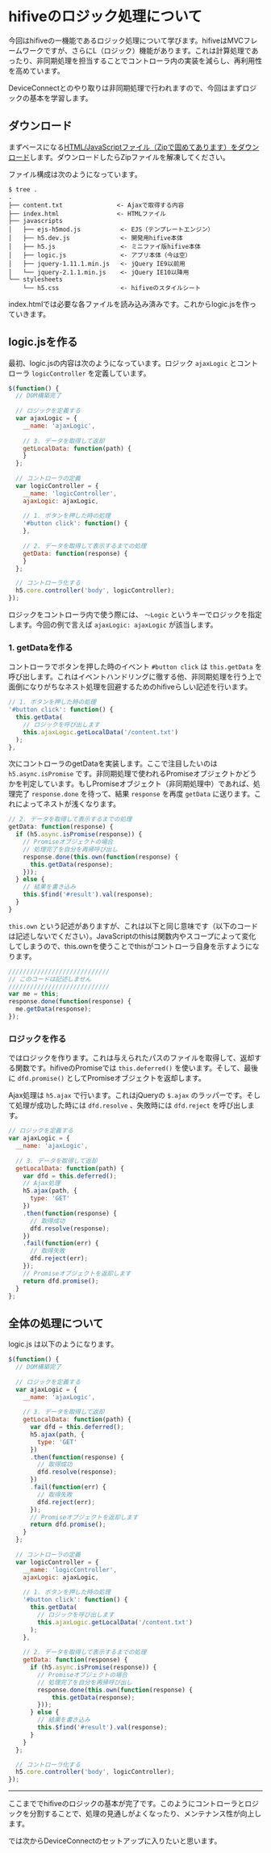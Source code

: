 # hifiveのロジック処理について

今回はhifiveの一機能であるロジック処理について学びます。hifiveはMVCフレームワークですが、さらにL（ロジック）機能があります。これは計算処理であったり、非同期処理を担当することでコントローラ内の実装を減らし、再利用性を高めています。

DeviceConnectとのやり取りは非同期処理で行われますので、今回はまずロジックの基本を学習します。

## ダウンロード

まずベースになる[HTML/JavaScriptファイル（Zipで固めてあります）をダウンロード](https://github.com/hifivemania/hifive-deviceconnect-handson/raw/master/3.zip)します。ダウンロードしたらZipファイルを解凍してください。

ファイル構成は次のようになっています。

```
$ tree .
.
├── content.txt               <- Ajaxで取得する内容
├── index.html                <- HTMLファイル
├── javascripts
│   ├── ejs-h5mod.js           <- EJS（テンプレートエンジン） 
│   ├── h5.dev.js              <- 開発用hifive本体
│   ├── h5.js                  <- ミニファイ版hifive本体
│   ├── logic.js               <- アプリ本体（今は空） 
│   ├── jquery-1.11.1.min.js   <- jQuery IE9以前用
│   └── jquery-2.1.1.min.js    <- jQuery IE10以降用
└── stylesheets
    └── h5.css                 <- hifiveのスタイルシート
```

index.htmlでは必要な各ファイルを読み込み済みです。これからlogic.jsを作っていきます。

## logic.jsを作る

最初、logic.jsの内容は次のようになっています。ロジック `ajaxLogic` とコントローラ `logicController` を定義しています。

```js
$(function() {
  // DOM構築完了
  
  // ロジックを定義する
  var ajaxLogic = {
    __name: 'ajaxLogic',
    
    // 3. データを取得して返却
    getLocalData: function(path) {
    } 
  };
  
  // コントローラの定義
  var logicController = {
    __name: 'logicController',
    ajaxLogic: ajaxLogic,
    
    // 1. ボタンを押した時の処理
    '#button click': function() {
    },
    
    // 2. データを取得して表示するまでの処理
    getData: function(response) {
    }
  };

  // コントローラ化する
  h5.core.controller('body', logicController);
});
```

ロジックをコントローラ内で使う際には、 `〜Logic` というキーでロジックを指定します。今回の例で言えば `ajaxLogic: ajaxLogic` が該当します。

### 1. getDataを作る

コントローラでボタンを押した時のイベント `#button click` は `this.getData` を呼び出します。これはイベントハンドリングに徹する他、非同期処理を行う上で面倒になりがちなネスト処理を回避するためのhifiveらしい記述を行います。

```js
// 1. ボタンを押した時の処理
'#button click': function() {
  this.getData(
    // ロジックを呼び出します
    this.ajaxLogic.getLocalData('/content.txt')
  );
},
```

次にコントローラのgetDataを実装します。ここで注目したいのは `h5.async.isPromise` です。非同期処理で使われるPromiseオブジェクトかどうかを判定しています。もしPromiseオブジェクト（非同期処理中）であれば、処理完了 `response.done` を待って、結果 `response` を再度 `getData` に送ります。これによってネストが浅くなります。

```js
// 2. データを取得して表示するまでの処理
getData: function(response) {
  if (h5.async.isPromise(response)) {
    // Promiseオブジェクトの場合
    // 処理完了を自分を再帰呼び出し
    response.done(this.own(function(response) {
      this.getData(response);
    }));
  } else {
    // 結果を書き込み
    this.$find('#result').val(response);
  }
}
```

`this.own` という記述がありますが、これは以下と同じ意味です（以下のコードは記述しないでください）。JavaScriptのthisは関数内やスコープによって変化してしまうので、this.ownを使うことでthisがコントローラ自身を示すようになります。

```js
////////////////////////////
// このコードは記述しません
////////////////////////////
var me = this;
response.done(function(response) {
  me.getData(response);
});
```

### ロジックを作る

ではロジックを作ります。これは与えられたパスのファイルを取得して、返却する関数です。hifiveのPromiseでは `this.deferred()` を使います。そして、最後に `dfd.promise()` としてPromiseオブジェクトを返却します。

Ajax処理は `h5.ajax` で行います。これはjQueryの `$.ajax` のラッパーです。そして処理が成功した時には `dfd.resolve` 、失敗時には `dfd.reject` を呼び出します。

```js
// ロジックを定義する
var ajaxLogic = {
  __name: 'ajaxLogic',
  
  // 3. データを取得して返却
  getLocalData: function(path) {
    var dfd = this.deferred();
    // Ajax処理
    h5.ajax(path, {
      type: 'GET'
    })
    .then(function(response) {
      // 取得成功
      dfd.resolve(response);
    })
    .fail(function(err) {
      // 取得失敗
      dfd.reject(err);
    });
    // Promiseオブジェクトを返却します
    return dfd.promise();
  } 
};
```

## 全体の処理について

logic.js は以下のようになります。

```js
$(function() {
  // DOM構築完了
  
  // ロジックを定義する
  var ajaxLogic = {
    __name: 'ajaxLogic',
    
    // 3. データを取得して返却
    getLocalData: function(path) {
      var dfd = this.deferred();
      h5.ajax(path, {
        type: 'GET'
      })
      .then(function(response) {
        // 取得成功
        dfd.resolve(response);
      })
      .fail(function(err) {
        // 取得失敗
        dfd.reject(err);
      });
      // Promiseオブジェクトを返却します
      return dfd.promise();
    } 
  };
  
  // コントローラの定義
  var logicController = {
    __name: 'logicController',
    ajaxLogic: ajaxLogic,
    
    // 1. ボタンを押した時の処理
    '#button click': function() {
      this.getData(
        // ロジックを呼び出します
        this.ajaxLogic.getLocalData('/content.txt')
      );
    },
    
    // 2. データを取得して表示するまでの処理
    getData: function(response) {
      if (h5.async.isPromise(response)) {
        // Promiseオブジェクトの場合
        // 処理完了を自分を再帰呼び出し
        response.done(this.own(function(response) {
            this.getData(response);
        }));
      } else {
        // 結果を書き込み
        this.$find('#result').val(response);
      }
    }
  };

  // コントローラ化する
  h5.core.controller('body', logicController);
});
```

----

ここまででhifiveのロジックの基本が完了です。このようにコントローラとロジックを分割することで、処理の見通しがよくなったり、メンテナンス性が向上します。

では次からDeviceConnectのセットアップに入りたいと思います。